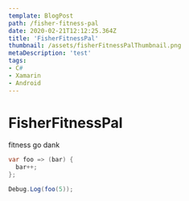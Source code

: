 ```yaml
---
template: BlogPost
path: /fisher-fitness-pal
date: 2020-02-21T12:12:25.364Z
title: 'FisherFitnessPal'
thumbnail: /assets/fisherFitnessPalThumbnail.png
metaDescription: 'test'
tags:
- C#
- Xamarin
- Android
---
```

# FisherFitnessPal

fitness go dank

```c#
var foo => (bar) {
  bar++;
};

Debug.Log(foo(5));
```


